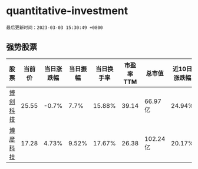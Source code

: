 # quantitative-investment

`最后更新时间：2023-03-03 15:30:49 +0800`

## 强势股票

|股票|当前价|当日涨跌幅|当日振幅|当日换手率|市盈率TTM|总市值|近10日涨跌幅|
|----|----|----|----|----|----|----|----|
|[博创科技](https://xueqiu.com/S/SZ300548)|25.55|-0.7%|7.7%|15.88%|39.14|66.97亿|24.94%|
|[博彦科技](https://xueqiu.com/S/SZ002649)|17.28|4.73%|9.52%|17.67%|26.38|102.24亿|20.17%|
